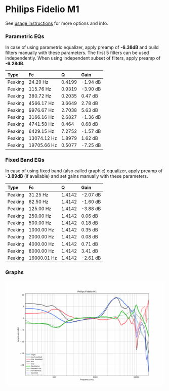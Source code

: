 # Philips Fidelio M1
See [usage instructions](https://github.com/jaakkopasanen/AutoEq#usage) for more options and info.

### Parametric EQs
In case of using parametric equalizer, apply preamp of **-6.38dB** and build filters manually
with these parameters. The first 5 filters can be used independently.
When using independent subset of filters, apply preamp of **-6.28dB**.

| Type    | Fc          |      Q | Gain     |
|:--------|:------------|:-------|:---------|
| Peaking | 24.29 Hz    | 0.4199 | -1.94 dB |
| Peaking | 115.76 Hz   | 0.9319 | -3.90 dB |
| Peaking | 380.72 Hz   | 0.2035 | 0.47 dB  |
| Peaking | 4566.17 Hz  | 3.6649 | 2.78 dB  |
| Peaking | 9976.67 Hz  | 2.7038 | 5.63 dB  |
| Peaking | 3166.16 Hz  | 2.6827 | -1.36 dB |
| Peaking | 4741.58 Hz  | 0.464  | 0.68 dB  |
| Peaking | 6429.15 Hz  | 7.2752 | -1.57 dB |
| Peaking | 13074.12 Hz | 1.8979 | 1.62 dB  |
| Peaking | 19705.66 Hz | 0.5077 | -7.25 dB |

### Fixed Band EQs
In case of using fixed band (also called graphic) equalizer, apply preamp of **-3.89dB**
(if available) and set gains manually with these parameters.

| Type    | Fc          |      Q | Gain     |
|:--------|:------------|:-------|:---------|
| Peaking | 31.25 Hz    | 1.4142 | -2.07 dB |
| Peaking | 62.50 Hz    | 1.4142 | -1.60 dB |
| Peaking | 125.00 Hz   | 1.4142 | -3.88 dB |
| Peaking | 250.00 Hz   | 1.4142 | 0.06 dB  |
| Peaking | 500.00 Hz   | 1.4142 | 0.18 dB  |
| Peaking | 1000.00 Hz  | 1.4142 | 0.35 dB  |
| Peaking | 2000.00 Hz  | 1.4142 | 0.08 dB  |
| Peaking | 4000.00 Hz  | 1.4142 | 0.71 dB  |
| Peaking | 8000.00 Hz  | 1.4142 | 3.41 dB  |
| Peaking | 16000.01 Hz | 1.4142 | -2.61 dB |

### Graphs
![](./Philips%20Fidelio%20M1.png)